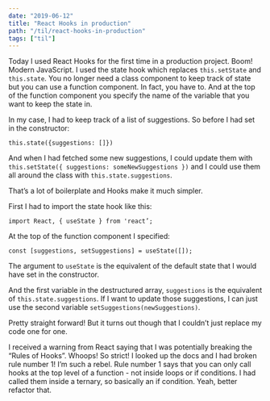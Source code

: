 ```yaml
---
date: "2019-06-12"
title: "React Hooks in production"
path: "/til/react-hooks-in-production"
tags: ["til"]
---
```


Today I used React Hooks for the first time in a production project. Boom! Modern JavaScript.
I used the state hook which replaces `this.setState` and `this.state`.
You no longer need a class component to keep track of state but you can use a function component. In fact, you have to.
And at the top of the function component you specify the name of the variable that you want to keep the state in.

In my case, I had to keep track of a list of suggestions. So before I had set in the constructor:

`this.state({suggestions: []})`

And when I had fetched some new suggestions, I could update them with `this.setState({ suggestions: someNewSuggestions })` and I could use them all around the class with `this.state.suggestions`.

That’s a lot of boilerplate and Hooks make it much simpler.

First I had to import the state hook like this:

`import React, { useState } from 'react’;`

At the top of the function component I specified:

`const [suggestions, setSuggestions] = useState([]);`

The argument to `useState` is the equivalent of the default state that I would have set in the constructor.

And the first variable in the destructured array, `suggestions` is the equivalent of `this.state.suggestions`.
If I want to update those suggestions, I can just use the second variable `setSuggestions(newSuggestions)`. 

Pretty straight forward!
But it turns out though that I couldn’t just replace my code one for one. 

I received a warning from React saying that I was potentially breaking the “Rules of Hooks”. Whoops! So strict!
I looked up the docs and I had broken rule number 1! I’m such a rebel.
Rule number 1 says that you can only call hooks at the top level of a function - not inside loops or if conditions.
I had called them inside a ternary, so basically an if condition. 
Yeah, better refactor that.
